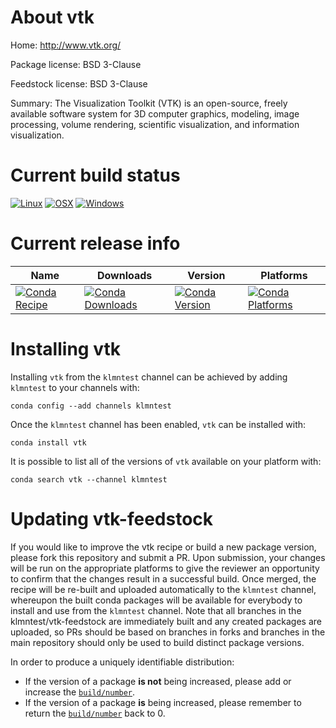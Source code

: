 About vtk
=========

Home: http://www.vtk.org/

Package license: BSD 3-Clause

Feedstock license: BSD 3-Clause

Summary: The Visualization Toolkit (VTK) is an open-source, freely available software system for 3D computer graphics, modeling, image processing, volume rendering, scientific visualization, and information visualization.




Current build status
====================

[![Linux](https://img.shields.io/circleci/project/github/klmntest/vtk-feedstock/master.svg?label=Linux)](https://circleci.com/gh/klmntest/vtk-feedstock)
[![OSX](https://img.shields.io/travis/klmntest/vtk-feedstock/master.svg?label=macOS)](https://travis-ci.org/klmntest/vtk-feedstock)
[![Windows](https://img.shields.io/appveyor/ci/klmntest/vtk-feedstock/master.svg?label=Windows)](https://ci.appveyor.com/project/klmntest/vtk-feedstock/branch/master)

Current release info
====================

| Name | Downloads | Version | Platforms |
| --- | --- | --- | --- |
| [![Conda Recipe](https://img.shields.io/badge/recipe-vtk-green.svg)](https://anaconda.org/klmntest/vtk) | [![Conda Downloads](https://img.shields.io/conda/dn/klmntest/vtk.svg)](https://anaconda.org/klmntest/vtk) | [![Conda Version](https://img.shields.io/conda/vn/klmntest/vtk.svg)](https://anaconda.org/klmntest/vtk) | [![Conda Platforms](https://img.shields.io/conda/pn/klmntest/vtk.svg)](https://anaconda.org/klmntest/vtk) |

Installing vtk
==============

Installing `vtk` from the `klmntest` channel can be achieved by adding `klmntest` to your channels with:

```
conda config --add channels klmntest
```

Once the `klmntest` channel has been enabled, `vtk` can be installed with:

```
conda install vtk
```

It is possible to list all of the versions of `vtk` available on your platform with:

```
conda search vtk --channel klmntest
```




Updating vtk-feedstock
======================

If you would like to improve the vtk recipe or build a new
package version, please fork this repository and submit a PR. Upon submission,
your changes will be run on the appropriate platforms to give the reviewer an
opportunity to confirm that the changes result in a successful build. Once
merged, the recipe will be re-built and uploaded automatically to the
`klmntest` channel, whereupon the built conda packages will be available for
everybody to install and use from the `klmntest` channel.
Note that all branches in the klmntest/vtk-feedstock are
immediately built and any created packages are uploaded, so PRs should be based
on branches in forks and branches in the main repository should only be used to
build distinct package versions.

In order to produce a uniquely identifiable distribution:
 * If the version of a package **is not** being increased, please add or increase
   the [``build/number``](http://conda.pydata.org/docs/building/meta-yaml.html#build-number-and-string).
 * If the version of a package **is** being increased, please remember to return
   the [``build/number``](http://conda.pydata.org/docs/building/meta-yaml.html#build-number-and-string)
   back to 0.
